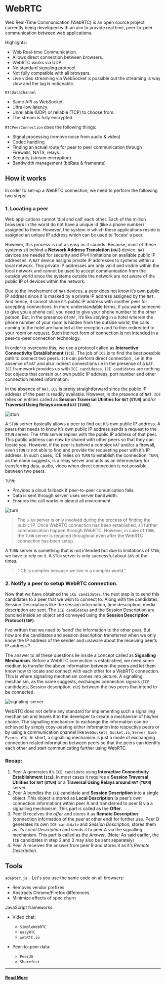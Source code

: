 # WebRTC
Web Real-Time Communication (WebRTC) is an open source project currently being developed with an aim to provide real time, peer-to-peer communication between web applications.

Highlights:
* Web Real-time Communication.
* Allows direct connection between browsers.
* WebRTC works via UDP.
* No standard signaling protocol.
* Not fully compatible with all browsers.
* Live video streaming via WebSocket is possible but  the streaming is way slow and the lag is noticeable.

`RTCDataChannel`
* Same API as WebSocket.
* Ultra-low latency.
* Unreliable (UDP) or reliable (TCP) to choose from.
* The stream is fully encrypted.

`RTCPeerConnection` does the following things:
* Signal processing (remove noise from audio & video)
* Codec handling
* Finding an actual route for peer to peer communication through Firewalls, NATS, relays ...
* Security (stream encryption)
* Bandwidth management (bitRate & framerate)

## How it works
In order to set-up a WebRTC connection, we need to perform the following two steps:

### 1. Locating a peer
Web applications cannot ‘dial and call’ each other. Each of the million browsers in the world do not have a unique id (like a phone number) assigned to them. However, the system in which these applications reside is assigned an unique IP address which can be used to ‘locate’ a peer.

However, this process is not as easy as it sounds. Because, most of these systems sit behind a __Network Address Translation (`NAT`)__ device. `NAT` devices are needed for security and IPv4 limitations on available public IP addresses. A `NAT` device assigns private IP addresses to systems within a local network. This private IP addresses are only valid and visible within the local network and cannot be used to accept communication from the outside world since the systems outside the network are not aware of the public IP of devices within the network.

Due to the involvement of `NAT` devices, a peer does not know it’s own public IP address since it is masked by a private IP address assigned by the `NAT`. And hence, it cannot share it’s public IP address with another peer for accepting connections. In more understandable terms, if you want someone to give you a phone call, you need to give your phone number to the other person. But, in the presence of `NAT`, it’s like staying in a hotel wherein the phone number of your room is hidden from the outside world, the calls coming to the hotel are handled at the reception and further redirected to your room on request. Such indirect form of connection is not intended in a peer-to-peer connection technology.

In order to overcome this, we use a protocol called as __Interactive Connectivity Establishment__ (`ICE`). The job of `ICE` is to find the best possible path to connect two peers. `ICE` can perform direct connection , i.e in the absence of `NAT` and also indirect connections i.e in the presence of a `NAT`. `ICE` framework provides us with `ICE candidates`. `ICE candidates` are nothing but objects that contain our own public IP address, port number and other connection related information.

In the absence of `NAT`, `ICE` is pretty straightforward since the public IP address of the peer is readily available. However, in the presence of `NAT`, `ICE` relies on entities called as __Session Traversal Utilities for `NAT` (`STUN`)__ and/or __Traversal Using Relays around `NAT` (`TURN`)__.

![stun](./images/stun.png)

A `STUN` server basically allows a peer to find out it’s own public IP address. A peers that needs to know it’s own public IP address sends a request to the `STUN` server. The `STUN` server replies with the public IP address of that peer. This public address can now be shared with other peers so that they can locate you. However, if the peer is behind a complex `NAT` and/or a firewall, even `STUN` is not able to find and provide the requesting peer with it’s IP address. In such cases, ICE relies on `TURN` to establish the connection. `TURN`, as the name suggests, is a relay server and acts as an intermediary for transferring data, audio, video when direct connection is not possible between two peers.

`TURN`:
* Provides a cloud fallback if peer-to-peer comunication fails.
* Data is sent through server, uses server bandwidth.
* Ensures the call works in almost all environment.

![turn](./images/turn.png)

> The `STUN` server is only involved during the process of finding the public IP. Once WebRTC connection has been established, all further communication happen through WebRTC. However, in case of `TURN`, the `TURN` server is required throughout even after the WebRTC connection has been setup.

A `TURN` server is something that is not intended but due to limitations of `STUN`, we have to rely on it. A `STUN` server is only successful about `86%` of the times.

> “ICE is complex because we live in a complex world.”

### 2. Notify a peer to setup WebRTC connection.
Now that we have obtained the `ICE candidates`, the next step is to send this candidates to a peer that we wish to connect to. Along with the candidates, Session Descriptions like the session information, time description, media description are sent. The `ICE candidates` and the Session Description are bundled inside an object and conveyed using the __Session Description Protocol (`SDP`)__.

I’ve written that we need to ‘send’ the information to the other peer. But, how are the candidates and session description transferred when we only know the IP address of the sender and unaware about the receiving peer’s IP address ?

The answer to all these questions lie inside a concept called as __Signalling Mechanism__. Before a WebRTC connection is established, we need some medium to transfer the above information between the peers and let them know how to locate and connect with each other for a WebRTC connection. This is where signalling mechanism comes into picture. A signalling mechanism, as the name suggests, exchanges connection signals (`ICE` candidates, Session description, etc) between the two peers that intend to be connected.

![signaling-server](./images/signaling-server.png)

WebRTC does not define any standard for implementing such a signalling mechanism and leaves it to the developer to create a mechanism of his/her choice. The signalling mechanism to exchange the information can be achieved by simply copy-pasting either information into respective peers or by using a communication channel like `WebSockets`, `Socket.io`, `Server Side Events`, etc. In short, a signalling mechanism is just a mode of exchanging connection related information between peers so that the peers can identify each other and start communicating further using WebRTC.

### Recap:
1. Peer A generates it’s `ICE candidate` using __Interactive Connectivity Establishment (`ICE`)__. In most cases it requires a __Session Traversal Utilities for `NAT` (`STUN`)__ or a __Traversal Using Relays around `NAT` (`TURN`)__ server.
2. Peer A bundles the `ICE` candidate and __Session Description__ into a single object. This object is stored as __Local Description__ (a peer’s own connection information) within peer A and transferred to peer B via a signalling mechanism. This part is called as the __Offer__.
3. Peer B receives the _offer_ and stores it as __Remote Description__ (connection information of the peer at other end) for further use. Peer B generates its own `ICE candidate` and _Session Description_, stores them as it’s _Local Description_ and sends it to peer A via the signalling mechanism. This part is called as the _Answer_. (Note: As said earlier, the `ICE` candidates in step 2 and 3 may also be sent separately)
4. Peer A receives the answer from peer B and stores it as it’s _Remote Description_.

## Tools
`adapter.js` - Let's you use the same code on all browsers:
* Removes vendor prefixes
* Abstracts Chrome/Firefox differences
* Minimize effects of spec churn

JavaScript frameworks:
* Video chat:
    * `SimpleWebRTC`
    * `easyRTC`
    * `webRTC.io`

* Peer-to-peer data:
    * `PeerJS`
    * `Sharefest`

___

#### [Read More](https://www.html5rocks.com/en/tutorials/webrtc/infrastructure/)
